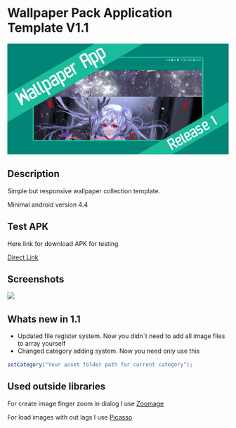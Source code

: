 # Wallpaper Pack Application Template V1.1

<img src="https://github.com/syorito-hatsuki/WallpaperAppTemplate/blob/master/banner.png?raw=true"/>

## Description
Simple but responsive wallpaper collection template.

Minimal android version 4.4

## Test APK
Here link for download APK for testing

[Direct Link](https://github.com/syorito-hatsuki/WallpaperAppTemplate/blob/master/app-debug.apk?raw=true)

## Screenshots
<img src="https://psv4.userapi.com/c848028/u50976151/docs/d13/e18758d754b7/Screenshot_20190607-01rap633_Wallpaper_App_Template.png?extra=EzELk1aN7S2BpxUrgZLN2_8w7vLaQ0AXLO88tULFaJin6eBKqwx-vsFZWsvrPdQEiHBY2ysJAXM5eLSm2ZF-ukICrmj3n7kP7felZ27T5McwBonU6sCQbfvrj3y6bySrkH7weSXf3y7zKygnUrXWCoag"/>

## Whats new in 1.1
- Updated file register system. Now you didn\`t need to add all image files to array yourself
- Changed category adding system. Now you need only use this
```java
setCategory("Your asset folder path for current category");
```

## Used outside libraries

For create image finger zoom in dialog I use [Zoomage](http://jsibbold.github.io/zoomage/)

For load images with out lags I use [Picasso](http://square.github.io/picasso/)
